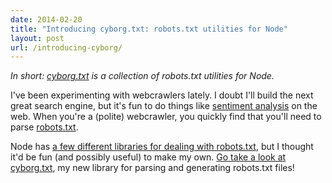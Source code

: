 ```yaml
---
date: 2014-02-20
title: "Introducing cyborg.txt: robots.txt utilities for Node"
layout: post
url: /introducing-cyborg/
---
```


_In short: [cyborg.txt](https://github.com/EvanHahn/cyborg.txt) is a collection of robots.txt utilities for Node._

I've been experimenting with webcrawlers lately. I doubt I'll build the next great search engine, but it's fun to do things like [sentiment analysis](https://en.wikipedia.org/wiki/Sentiment_analysis) on the web. When you're a (polite) webcrawler, you quickly find that you'll need to parse [robots.txt](http://www.robotstxt.org/).

Node has [a few different libraries for dealing with robots.txt](https://www.npmjs.org/search?q=robots.txt), but I thought it'd be fun (and possibly useful) to make my own. [Go take a look at cyborg.txt](https://github.com/EvanHahn/cyborg.txt), my new library for parsing and generating robots.txt files!
